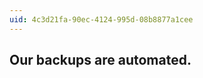 ```yaml
---
uid: 4c3d21fa-90ec-4124-995d-08b8877a1cee
---
```

## Our backups are automated. 

<div class="alert is-info"><p></p></div>

